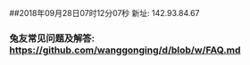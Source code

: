##2018年09月28日07时12分07秒 新址: 142.93.84.67
### 兔友常见问题及解答: https://github.com/wanggonging/d/blob/w/FAQ.md
